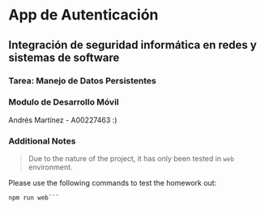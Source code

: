 # App de Autenticación
## Integración de seguridad informática en redes y sistemas de software

### Tarea: Manejo de Datos Persistentes
### Modulo de Desarrollo Móvil

Andrés Martínez - A00227463 
:) 

### Additional Notes
> Due to the nature of the project, it has only been tested in `web` environment.

Please use the following commands to test the homework out: 

```npm i
npm run web```